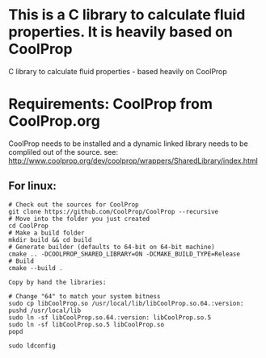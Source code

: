 # This is a C library to calculate fluid properties. It is heavily based on CoolProp

C library to calculate fluid properties - based heavily on CoolProp
# Requirements: CoolProp from CoolProp.org
  CoolProp needs to be installed and a dynamic linked library needs to be compliled out of the
  source. see: http://www.coolprop.org/dev/coolprop/wrappers/SharedLibrary/index.html
  
## For linux:
	# Check out the sources for CoolProp
	git clone https://github.com/CoolProp/CoolProp --recursive
	# Move into the folder you just created
	cd CoolProp
	# Make a build folder
	mkdir build && cd build
	# Generate builder (defaults to 64-bit on 64-bit machine)
	cmake .. -DCOOLPROP_SHARED_LIBRARY=ON -DCMAKE_BUILD_TYPE=Release
	# Build
	cmake --build .
	
	Copy by hand the libraries:
	
	# Change "64" to match your system bitness
	sudo cp libCoolProp.so /usr/local/lib/libCoolProp.so.64.:version:
	pushd /usr/local/lib
	sudo ln -sf libCoolProp.so.64.:version: libCoolProp.so.5
	sudo ln -sf libCoolProp.so.5 libCoolProp.so
	popd
	
	sudo ldconfig
